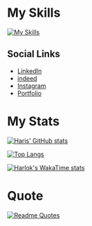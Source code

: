 # My Skills

[![My Skills](https://skillicons.dev/icons?i=js,react,nextjs,nodejs,express,html,css,firebase,bootstrap,c,cpp,figma,github,git,,materialui,mongodb,postman,powershell,tailwind,vercel,vite,vscode,primereact,formik,luxon&theme=dark)](https://skillicons.dev)

## Social Links

- [LinkedIn](https://www.linkedin.com/in/adeelabid0)
- [indeed](https://profile.indeed.com/?hl=en_PK&co=PK&from=gnav-jobsearch--indeedmobile&_ga=2.107084098.153712197.1709223873-342645179.1701187074)
- [Instagram](https://www.instagram.com/adeelabid84?igsh=MW9sMndpMXUxaHpwbw==)
- [Portfolio](https://adeel-abid.vercel.app/)


# My Stats

[![Haris' GitHub stats](https://github-readme-stats-xi-jet-47.vercel.app/api?username=AdeelAbid0&theme=dark)](https://github.com/harismehboob142/github-readme-stats)

[![Top Langs](https://github-readme-stats-xi-jet-47.vercel.app/api/top-langs/?username=AdeelAbid0&theme=dark)](https://github.com/harismehboob142/github-readme-stats)

[![Harlok's WakaTime stats](https://github-readme-stats.vercel.app/api/wakatime?username=AdeelAbid0&theme=dark)](https://github.com/harismehboob142/github-readme-stats)

# Quote

[![Readme Quotes](https://quotes-github-readme.vercel.app/api?type=horizontal&theme=dark)](https://github.com/harismehboob142/github-readme-stats)

